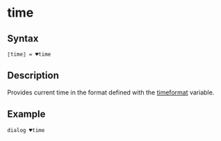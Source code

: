 # time

## Syntax

```G1ANT
⟦time⟧ = ♥time
```

## Description

Provides current time in the format defined with the [timeformat](](https://manual.g1ant.com/link/G1ANT.Addon.Core-1/G1ANT.Addon.Core/Variables/timeformat.md)) variable.

## Example

```G1ANT
dialog ♥time
```

